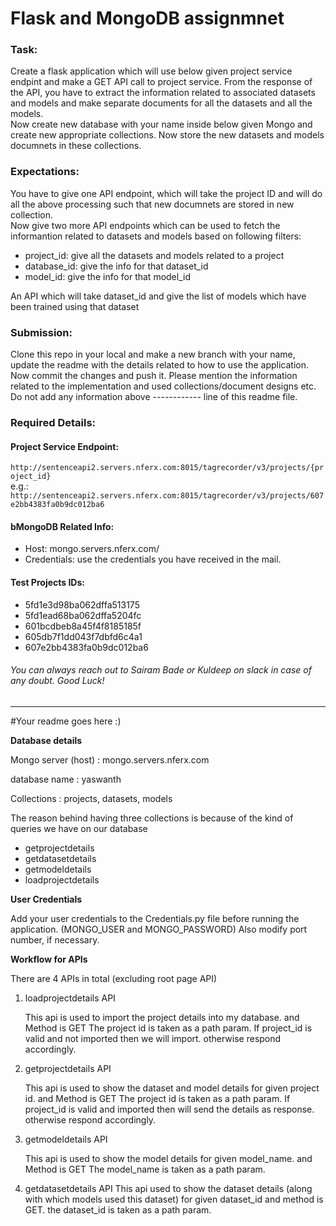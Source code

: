 # Flask and MongoDB assignmnet
### Task: 
Create a flask application which will use below given project service endpint and make a GET API call to project service. From the response of the API, you have to extract the information related to associated datasets and models and make separate documents for all the datasets and all the models. \
Now create new database with your name inside below given Mongo and create new appropriate collections. Now store the new datasets and models documnets in these collections.

### Expectations: 
You have to give one API endpoint, which will take the project ID and will do all the above processing such that new documnets are stored in new collection.\
Now give two more API endpoints which can be used to fetch the informantion related to datasets and models based on following filters:
- project_id: give all the datasets and models related to a project
- database_id: give the info for that dataset_id
- model_id: give the info for that model_id

An API which will take dataset_id and give the list of models which have been trained using that dataset

### Submission:
Clone this repo in your local and make a new branch with your name, update the readme with the details related to how to use the application. Now commit the changes and push it. Please mention the information related to the implementation and used collections/document designs etc. Do not add any information above ------------ line of this readme file.

### Required Details:
#### Project Service Endpoint: 
``` http://sentenceapi2.servers.nferx.com:8015/tagrecorder/v3/projects/{project_id} ``` \
  e.g.: `http://sentenceapi2.servers.nferx.com:8015/tagrecorder/v3/projects/607e2bb4383fa0b9dc012ba6`

#### bMongoDB Related Info: 
- Host: mongo.servers.nferx.com/
- Credentials: use the credentials you have received in the mail.

#### Test Projects IDs: 
- 5fd1e3d98ba062dffa513175
- 5fd1ead68ba062dffa5204fc
- 601bcdbeb8a45f4f8185185f
- 605db7f1dd043f7dbfd6c4a1
- 607e2bb4383fa0b9dc012ba6

###### You can always reach out to Sairam Bade or Kuldeep on slack in case of any doubt. Good Luck!
---------------------------------------------
#Your readme goes here :)

**Database details**

Mongo server (host) : mongo.servers.nferx.com

database name : yaswanth

Collections : projects, datasets, models

The reason behind having three collections is because of the kind of queries we have on our database
- getprojectdetails
- getdatasetdetails
- getmodeldetails
- loadprojectdetails
 
**User Credentials**

Add your user credentials to the Credentials.py file before running the application. (MONGO_USER and MONGO_PASSWORD) Also modify port number, if necessary.

**Workflow for APIs**

There are 4 APIs in total (excluding root page API)

1. loadprojectdetails API

   This api is used to import the project details into my database.
   and Method is GET
   The project id is taken as a path param. If project_id is valid and not imported then we will import. otherwise respond accordingly.
   
2.  getprojectdetails API

    This api is used to show the dataset and model details for given  project id.
     and Method is GET
     The project id is taken as a path param. If project_id is valid and imported then will send the details as response. otherwise respond accordingly.

3.  getmodeldetails API
    
    This api is used to show the model details for given model_name.
   and Method is GET
   The model_name is taken as a path param.
   
4.  getdatasetdetails API
    This api used to show the dataset details (along with which models used this dataset) for given dataset_id and method is GET.
    the dataset_id is taken as a path param.
    

